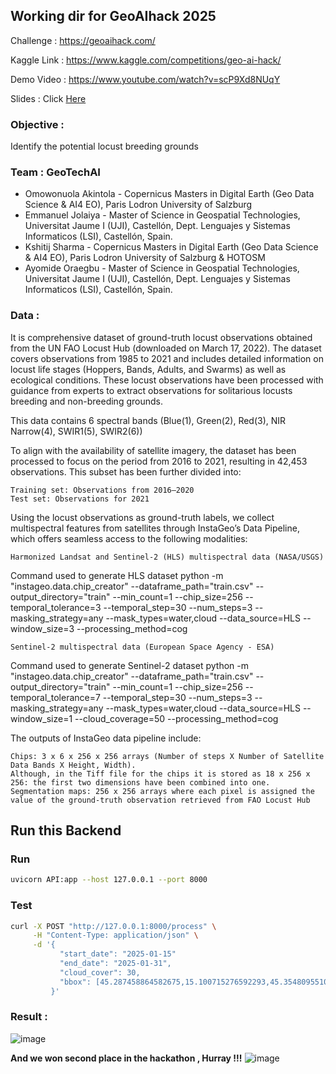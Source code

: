 ## Working dir for GeoAIhack 2025

Challenge : https://geoaihack.com/ 

Kaggle Link : https://www.kaggle.com/competitions/geo-ai-hack/

Demo Video : https://www.youtube.com/watch?v=scP9Xd8NUqY 

Slides : Click [Here](https://raw.githubusercontent.com/kshitijrajsharma/geoaihack2025/refs/heads/main/slides.pdf)

### Objective : 
Identify the potential  locust breeding grounds 


### Team : GeoTechAI

- Omowonuola Akintola - Copernicus Masters in Digital Earth (Geo Data Science & AI4 EO), Paris Lodron University of Salzburg
- Emmanuel Jolaiya - Master of Science in Geospatial Technologies, Universitat Jaume I (UJI), Castellón, Dept. Lenguajes y Sistemas Informaticos (LSI), Castellón, Spain.
- Kshitij Sharma - Copernicus Masters in Digital Earth (Geo Data Science & AI4 EO), Paris Lodron University of Salzburg & HOTOSM
- Ayomide Oraegbu - Master of Science in Geospatial Technologies, Universitat Jaume I (UJI), Castellón, Dept. Lenguajes y Sistemas Informaticos (LSI), Castellón, Spain.


### Data : 

It is comprehensive dataset of ground-truth locust observations obtained from the UN FAO Locust Hub (downloaded on March 17, 2022). The dataset covers observations from 1985 to 2021 and includes detailed information on locust life stages (Hoppers, Bands, Adults, and Swarms) as well as ecological conditions. These locust observations have been processed with guidance from experts to extract observations for solitarious locusts breeding and non-breeding grounds.

 This data contains 6 spectral bands (Blue(1), Green(2), Red(3), NIR Narrow(4), SWIR1(5), SWIR2(6))

To align with the availability of satellite imagery, the dataset has been processed to focus on the period from 2016 to 2021, resulting in 42,453 observations. This subset has been further divided into:

    Training set: Observations from 2016–2020
    Test set: Observations for 2021

Using the locust observations as ground-truth labels, we collect multispectral features from satellites through InstaGeo’s Data Pipeline, which offers seamless access to the following modalities:

    Harmonized Landsat and Sentinel-2 (HLS) multispectral data (NASA/USGS)

Command used to generate HLS dataset
python -m "instageo.data.chip_creator" --dataframe_path="train.csv" --output_directory="train" --min_count=1 --chip_size=256 --temporal_tolerance=3 --temporal_step=30 --num_steps=3 --masking_strategy=any --mask_types=water,cloud --data_source=HLS --window_size=3 --processing_method=cog

    Sentinel-2 multispectral data (European Space Agency - ESA)

Command used to generate Sentinel-2 dataset
python -m "instageo.data.chip_creator" --dataframe_path="train.csv" --output_directory="train" --min_count=1 --chip_size=256 --temporal_tolerance=7 --temporal_step=30 --num_steps=3 --masking_strategy=any --mask_types=water,cloud --data_source=HLS --window_size=1 --cloud_coverage=50 --processing_method=cog

The outputs of InstaGeo data pipeline include:

    Chips: 3 x 6 x 256 x 256 arrays (Number of steps X Number of Satellite Data Bands X Height, Width).
    Although, in the Tiff file for the chips it is stored as 18 x 256 x 256: the first two dimensions have been combined into one.
    Segmentation maps: 256 x 256 arrays where each pixel is assigned the value of the ground-truth observation retrieved from FAO Locust Hub



## Run this Backend 


### Run 

```bash
uvicorn API:app --host 127.0.0.1 --port 8000
```

### Test 


```bash
curl -X POST "http://127.0.0.1:8000/process" \
     -H "Content-Type: application/json" \
     -d '{
           "start_date": "2025-01-15"
           "end_date": "2025-01-31",
           "cloud_cover": 30,
           "bbox": [45.287458864582675,15.100715276592293,45.35480955103723,15.167070639141063]
         }'
```


### Result : 
![image](https://github.com/user-attachments/assets/6eb815a2-0952-42a3-9882-ffa7deb144bb)


**And we won second place in the hackathon , Hurray !!!**
![image](https://github.com/user-attachments/assets/5b8b3892-90bc-49e8-9a0c-22fc49ec6470)

